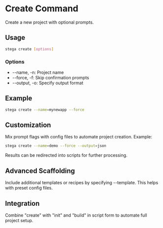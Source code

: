 # Create Command

Create a new project with optional prompts.

## Usage

```bash
stega create [options]
```

### Options

- --name, -n: Project name
- --force, -f: Skip confirmation prompts
- --output, -o: Specify output format

## Example

```bash
stega create --name=mynewapp --force
```

## Customization
Mix prompt flags with config files to automate project creation. Example:
```bash
stega create --name=demo --force --output=json
```
Results can be redirected into scripts for further processing.

## Advanced Scaffolding
Include additional templates or recipes by specifying --template. This helps with preset config files.

## Integration
Combine "create" with "init" and "build" in script form to automate full project setup.